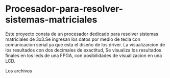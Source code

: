 # Procesador-para-resolver-sistemas-matriciales

Este proyecto consta de un procesador dedicado para resolver sistemas matriciales de 3x3.Se ingresan los datos por medio de tecla con comunicacion serial ya que esta el diseño de los driver. La visualizarcion de los resultados con dos decimales de exactitud, Se visualiza los resultados finales en los leds de una FPGA, con posibilidades de visualizacion en una LCD.

Los archivos 
